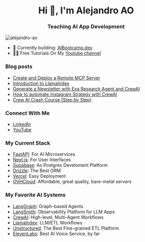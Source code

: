 <h1 align="center">Hi 👋, I'm Alejandro AO</h1>
<h3 align="center">Teaching AI App Development</h3>

<p align="left"> <img src="https://komarev.com/ghpvc/?username=alejandro-ao&label=Profile%20views&color=0e75b6&style=flat" alt="alejandro-ao" /> </p>

- 🚀 Currently building: [AIBootcamp.dev](https://aibootcamp.dev/)
- 👨‍💻 Free Tutorials On My [Youtube channel](https://www.youtube.com/@alejandro_ao)

### Blog posts
<!-- BLOG-POST-LIST:START -->
- [Create and Deploy a Remote MCP Server](https://aibootcamp.dev/blog/remote-mcp-servers)
- [Introduction to LlamaIndex](https://aibootcamp.dev/blog/intro-to-llamaindex)
- [Generate a Newsletter with Exa Research Agent and CrewAI](https://aibootcamp.dev/blog/newsletter-gen-with-exa-crewai)
- [How to automate Instagram Strategy with CrewAI](https://aibootcamp.dev/blog/automate-instagram-crewai)
- [Crew AI Crash Course &lpar;Step by Step&rpar;](https://aibootcamp.dev/blog/crewai-crash-course)
<!-- BLOG-POST-LIST:END -->

### Connect With Me
- [LinkedIn](https://www.linkedin.com/in/alejandro-ao/)
- [YouTube](https://www.youtube.com/@alejandro_ao)

### My Current Stack
- [FastAPI](https://fastapi.tiangolo.com/): For AI Microservices
- [Next.js](https://nextjs.org/): For User Interfaces
- [Supabase](https://supabase.com/): As Postgres Develoment Platform
- [Drizzle](https://orm.drizzle.team/): The Best ORM
- [Vercel](https://vercel.com/): Easy Deployment
- [OVHCloud](https://www.ovhcloud.com/): Affordable, great quality, bare-metal servers

### My Favorite AI Systems
- [LangGraph](https://www.langchain.com/langgraph): Graph-based Agents
- [LangSmith](https://www.langchain.com/langsmith): Observability Platform for LLM Apps
- [CrewAI](https://www.crewai.com/): High-level, Multi-Agent Workflows
- [LlamaIndex](http://llamaindex.ai/): LLM/ETL Workflows
- [Unstructured](https://unstructured.io/): The Best Fine-grained ETL Platform
- [ElevenLabs](https://elevenlabs.io/): Best AI Voice Service, by far
